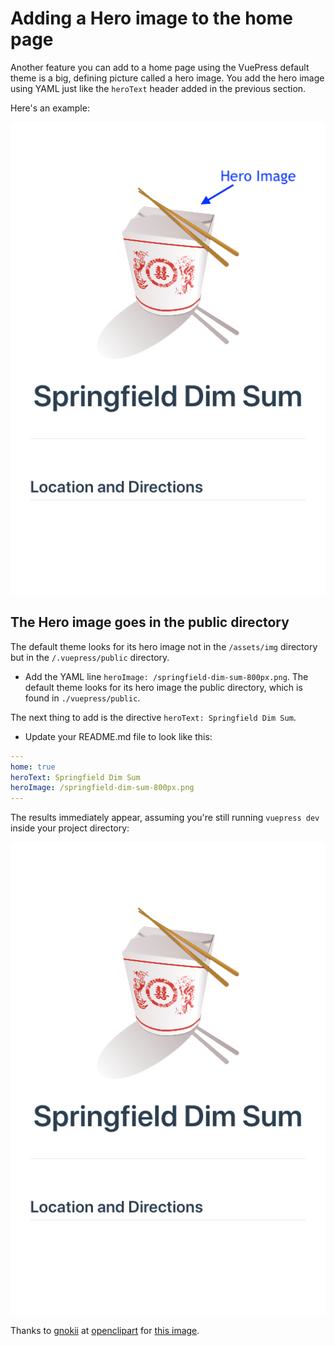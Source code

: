 # Adding a Hero image to the home page

Another feature you can add to a home page using the VuePress default theme is a big, defining picture called a hero image. 
You add the hero image using YAML just like the `heroText` header added in the previous section.

Here's an example:

![Screen shot of home page with hero image labeled](../assets/img/default1-heroimage-labeled.png)

## The Hero image goes in the public directory

The default theme looks for its hero image not in the `/assets/img` 
directory but in the `/.vuepress/public` directory.

* Add the YAML line `heroImage: /springfield-dim-sum-800px.png`.
The default theme looks for its hero image the public directory, which is found in `./vuepress/public`.

The next thing to add is the directive `heroText: Springfield Dim Sum`. 

* Update your README.md file to look like this:

```yaml
---
home: true
heroText: Springfield Dim Sum
heroImage: /springfield-dim-sum-800px.png
---
```

The results immediately appear, assuming you're still running `vuepress dev` inside your project directory:

![Screen shot of home page with hero text](../assets/img/default1-heroimage.png)

Thanks to [gnokii](https://openclipart.org/user-detail/gnokii) at 
[openclipart](https://openclipart.org) for 
[this image](https://openclipart.org/detail/133159/chinese-fast-food).

